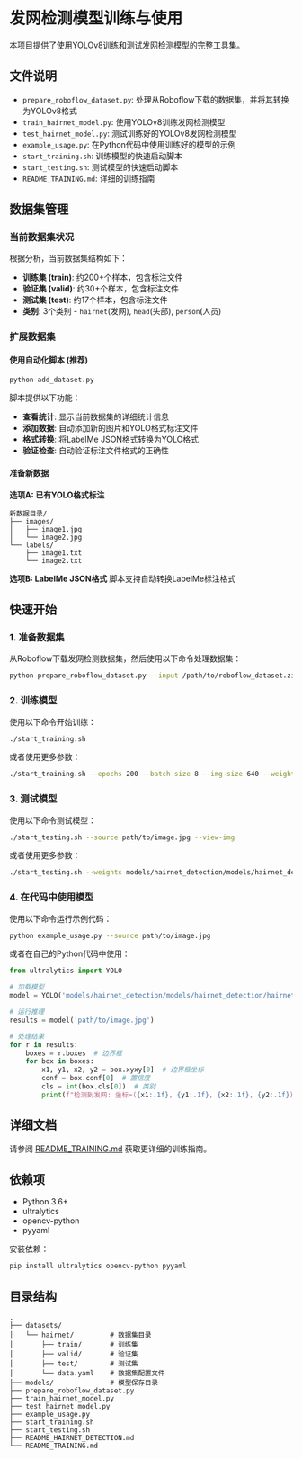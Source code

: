 # 发网检测模型训练与使用

本项目提供了使用YOLOv8训练和测试发网检测模型的完整工具集。

## 文件说明

- `prepare_roboflow_dataset.py`: 处理从Roboflow下载的数据集，并将其转换为YOLOv8格式
- `train_hairnet_model.py`: 使用YOLOv8训练发网检测模型
- `test_hairnet_model.py`: 测试训练好的YOLOv8发网检测模型
- `example_usage.py`: 在Python代码中使用训练好的模型的示例
- `start_training.sh`: 训练模型的快速启动脚本
- `start_testing.sh`: 测试模型的快速启动脚本
- `README_TRAINING.md`: 详细的训练指南

## 数据集管理

### 当前数据集状况

根据分析，当前数据集结构如下：
- **训练集 (train)**: 约200+个样本，包含标注文件
- **验证集 (valid)**: 约30+个样本，包含标注文件
- **测试集 (test)**: 约17个样本，包含标注文件
- **类别**: 3个类别 - `hairnet`(发网), `head`(头部), `person`(人员)

### 扩展数据集

#### 使用自动化脚本 (推荐)

```bash
python add_dataset.py
```

脚本提供以下功能：
- **查看统计**: 显示当前数据集的详细统计信息
- **添加数据**: 自动添加新的图片和YOLO格式标注文件
- **格式转换**: 将LabelMe JSON格式转换为YOLO格式
- **验证检查**: 自动验证标注文件格式的正确性

#### 准备新数据

**选项A: 已有YOLO格式标注**
```
新数据目录/
├── images/
│   ├── image1.jpg
│   └── image2.jpg
└── labels/
    ├── image1.txt
    └── image2.txt
```

**选项B: LabelMe JSON格式**
脚本支持自动转换LabelMe标注格式

## 快速开始

### 1. 准备数据集

从Roboflow下载发网检测数据集，然后使用以下命令处理数据集：

```bash
python prepare_roboflow_dataset.py --input /path/to/roboflow_dataset.zip --output datasets/hairnet
```

### 2. 训练模型

使用以下命令开始训练：

```bash
./start_training.sh
```

或者使用更多参数：

```bash
./start_training.sh --epochs 200 --batch-size 8 --img-size 640 --weights models/yolo/yolov8s.pt --device cuda:0
```

### 3. 测试模型

使用以下命令测试模型：

```bash
./start_testing.sh --source path/to/image.jpg --view-img
```

或者使用更多参数：

```bash
./start_testing.sh --weights models/hairnet_detection/models/hairnet_detection/hairnet_detection.pt --source path/to/video.mp4 --conf-thres 0.3 --view-img
```

### 4. 在代码中使用模型

使用以下命令运行示例代码：

```bash
python example_usage.py --source path/to/image.jpg
```

或者在自己的Python代码中使用：

```python
from ultralytics import YOLO

# 加载模型
model = YOLO('models/hairnet_detection/models/hairnet_detection/hairnet_detection.pt')

# 运行推理
results = model('path/to/image.jpg')

# 处理结果
for r in results:
    boxes = r.boxes  # 边界框
    for box in boxes:
        x1, y1, x2, y2 = box.xyxy[0]  # 边界框坐标
        conf = box.conf[0]  # 置信度
        cls = int(box.cls[0])  # 类别
        print(f"检测到发网: 坐标=({x1:.1f}, {y1:.1f}, {x2:.1f}, {y2:.1f}), 置信度={conf:.2f}")
```

## 详细文档

请参阅 [README_TRAINING.md](README_TRAINING.md) 获取更详细的训练指南。

## 依赖项

- Python 3.6+
- ultralytics
- opencv-python
- pyyaml

安装依赖：

```bash
pip install ultralytics opencv-python pyyaml
```

## 目录结构

```
.
├── datasets/
│   └── hairnet/         # 数据集目录
│       ├── train/       # 训练集
│       ├── valid/       # 验证集
│       ├── test/        # 测试集
│       └── data.yaml    # 数据集配置文件
├── models/              # 模型保存目录
├── prepare_roboflow_dataset.py
├── train_hairnet_model.py
├── test_hairnet_model.py
├── example_usage.py
├── start_training.sh
├── start_testing.sh
├── README_HAIRNET_DETECTION.md
└── README_TRAINING.md
```
